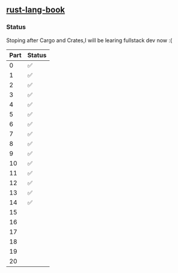 ## [rust-lang-book](https://doc.rust-lang.org/book/title-page.html)

### Status
Stoping after Cargo and Crates,I will be learing fullstack dev now :( 

| Part | Status |
| ---- | ------ |
| 0    | ✅     |
| 1    | ✅     |
| 2    | ✅     |
| 3    | ✅     |
| 4    |  ✅    |
| 5    |   ✅   |
| 6    |  ✅    |
| 7    |   ✅   |
| 8    |   ✅   |
| 9    |   ✅   |
| 10   | ✅     |
| 11   | ✅     |
| 12   |  ✅    |
| 13   |  ✅     |
| 14   |   ✅   |
| 15   |      |
| 16   |      |
| 17   |      |
| 18   |      |
| 19   |      |
| 20   |      |

